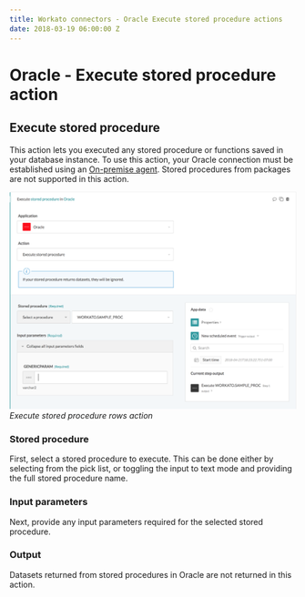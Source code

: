 ```yaml
---
title: Workato connectors - Oracle Execute stored procedure actions
date: 2018-03-19 06:00:00 Z
---
```


# Oracle - Execute stored procedure action

## Execute stored procedure
This action lets you executed any stored procedure or functions saved in your database instance. To use this action, your Oracle connection must be established using an [On-premise agent](/on-prem.md). Stored procedures from packages are not supported in this action.

![Execute stored procedure rows action](/assets/images/oracle/stored-procedure.png)
*Execute stored procedure rows action*

### Stored procedure
First, select a stored procedure to execute. This can be done either by selecting from the pick list, or toggling the input to text mode and providing the full stored procedure name.

### Input parameters
Next, provide any input parameters required for the selected stored procedure.

### Output
Datasets returned from stored procedures in Oracle are not returned in this action.
